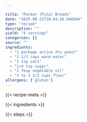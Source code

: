 ```yaml
---

title: "Pocket (Pita) Breads"
date: "2025-08-21T10:44:26.946584"
type: "recipe"
description: ""
yield: "4 servings"
categories: []
source: ""
ingredients:
  - "1 package active dry yeast"
  - "1 1/3 cups warm water"
  - "1 tsp salt"
  - "1/4 tsp sugar"
  - "1 Tbsp vegetable oil"
  - "3 to 3 1/2 cups flour"
allergens: ['gluten']
---
```


{{< recipe-meta >}}

{{< ingredients >}}

{{< steps >}}
